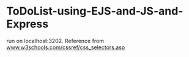# ToDoList-using-EJS-and-JS-and-Express
run on localhost:3202. Reference from www.w3schools.com/cssref/css_selectors.asp
